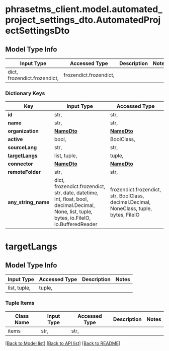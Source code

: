 # phrasetms_client.model.automated_project_settings_dto.AutomatedProjectSettingsDto

## Model Type Info

| Input Type                   | Accessed Type          | Description | Notes |
| ---------------------------- | ---------------------- | ----------- | ----- |
| dict, frozendict.frozendict, | frozendict.frozendict, |             |

### Dictionary Keys

| Key                             | Input Type                                                                                                                                  | Accessed Type                                                                           | Description                                                        | Notes      |
| ------------------------------- | ------------------------------------------------------------------------------------------------------------------------------------------- | --------------------------------------------------------------------------------------- | ------------------------------------------------------------------ | ---------- |
| **id**                          | str,                                                                                                                                        | str,                                                                                    |                                                                    | [optional] |
| **name**                        | str,                                                                                                                                        | str,                                                                                    |                                                                    | [optional] |
| **organization**                | [**NameDto**](NameDto.md)                                                                                                                   | [**NameDto**](NameDto.md)                                                               |                                                                    | [optional] |
| **active**                      | bool,                                                                                                                                       | BoolClass,                                                                              |                                                                    | [optional] |
| **sourceLang**                  | str,                                                                                                                                        | str,                                                                                    |                                                                    | [optional] |
| **[targetLangs](#targetLangs)** | list, tuple,                                                                                                                                | tuple,                                                                                  |                                                                    | [optional] |
| **connector**                   | [**NameDto**](NameDto.md)                                                                                                                   | [**NameDto**](NameDto.md)                                                               |                                                                    | [optional] |
| **remoteFolder**                | str,                                                                                                                                        | str,                                                                                    |                                                                    | [optional] |
| **any_string_name**             | dict, frozendict.frozendict, str, date, datetime, int, float, bool, decimal.Decimal, None, list, tuple, bytes, io.FileIO, io.BufferedReader | frozendict.frozendict, str, BoolClass, decimal.Decimal, NoneClass, tuple, bytes, FileIO | any string name can be used but the value must be the correct type | [optional] |

# targetLangs

## Model Type Info

| Input Type   | Accessed Type | Description | Notes |
| ------------ | ------------- | ----------- | ----- |
| list, tuple, | tuple,        |             |

### Tuple Items

| Class Name | Input Type | Accessed Type | Description | Notes |
| ---------- | ---------- | ------------- | ----------- | ----- |
| items      | str,       | str,          |             |

[[Back to Model list]](../../README.md#documentation-for-models) [[Back to API list]](../../README.md#documentation-for-api-endpoints) [[Back to README]](../../README.md)
